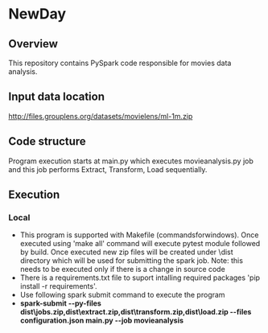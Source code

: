 # NewDay

## Overview
 This repository contains PySpark code responsible for movies data analysis.

## Input data location
 http://files.grouplens.org/datasets/movielens/ml-1m.zip

## Code structure
 Program execution starts at main.py which executes movieanalysis.py job and this job performs Extract, Transform, Load sequentially.

## Execution
 ### Local
  * This program is supported with Makefile (commandsforwindows). Once executed using 'make all' command will execute pytest module followed by build. Once executed new zip files will be created under \dist directory which will be used for submitting the spark job.
  Note: this needs to be executed only if there is a change in source code
  * There is a requirements.txt file to suport intalling required packages 'pip install -r requirements'.
  * Use following spark submit command to execute the program
   * **spark-submit --py-files dist\jobs.zip,dist\extract.zip,dist\transform.zip,dist\load.zip --files configuration.json main.py --job movieanalysis**

